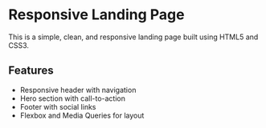 # Responsive Landing Page

This is a simple, clean, and responsive landing page built using HTML5 and CSS3.

## Features
- Responsive header with navigation
- Hero section with call-to-action
- Footer with social links
- Flexbox and Media Queries for layout
